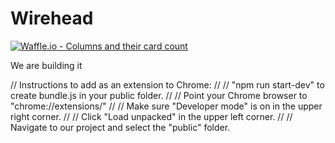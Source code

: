 # Wirehead

[![Waffle.io - Columns and their card count](https://badge.waffle.io/wirehead-extension/wirehead.svg?columns=all)](https://waffle.io/wirehead-extension/wirehead)

We are building it


// Instructions to add as an extension to Chrome:
//
// "npm run start-dev" to create bundle.js in your public folder.
//
// Point your Chrome browser to "chrome://extensions/"
//
// Make sure "Developer mode" is on in the upper right corner.
//
// Click "Load unpacked" in the upper left corner.
//
// Navigate to our project and select the "public" folder.